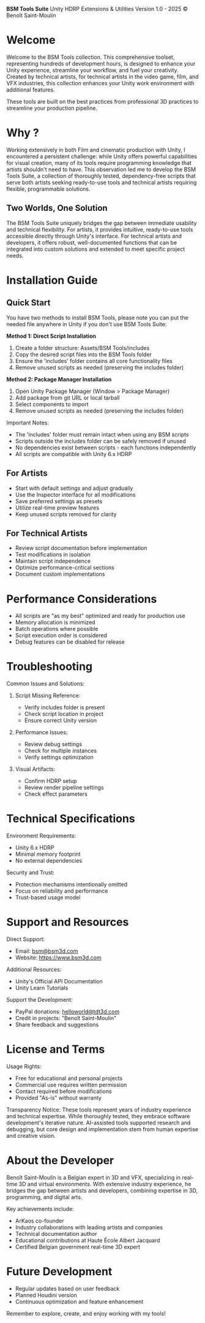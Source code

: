 **BSM Tools Suite**
Unity HDRP Extensions & Utilities
Version 1.0 - 2025
© Benoît Saint-Moulin

Welcome
=======
Welcome to the BSM Tools collection. This comprehensive toolset, representing hundreds of development hours, is designed to enhance your Unity experience, streamline your workflow, and fuel your creativity. Created by technical artists, for technical artists in the video game, film, and VFX industries, this collection enhances your Unity work environment with additional features.

These tools are built on the best practices from professional 3D practices to streamline your production pipeline.

Why ?
=====
Working extensively in both Film and cinematic production with Unity, I encountered a persistent challenge: while Unity offers powerful capabilities for visual creation, many of its tools require programming knowledge that artists shouldn't need to have. This observation led me to develop the BSM Tools Suite, a collection of thoroughly tested, dependency-free scripts that serve both artists seeking ready-to-use tools and technical artists requiring flexible, programmable solutions.

Two Worlds, One Solution
----------------------
The BSM Tools Suite uniquely bridges the gap between immediate usability and technical flexibility. For artists, it provides intuitive, ready-to-use tools accessible directly through Unity's interface. For technical artists and developers, it offers robust, well-documented functions that can be integrated into custom solutions and extended to meet specific project needs.

Installation Guide
================

Quick Start
----------
You have two methods to install BSM Tools, please note you can put the needed file anywhere in Unity if you don't use BSM Tools Suite:

**Method 1: Direct Script Installation**
1. Create a folder structure: Assets/BSM Tools/includes
2. Copy the desired script files into the BSM Tools folder
3. Ensure the 'includes' folder contains all core functionality files
4. Remove unused scripts as needed (preserving the includes folder)

**Method 2: Package Manager Installation**
1. Open Unity Package Manager (Window > Package Manager)
2. Add package from git URL or local tarball
3. Select components to import
4. Remove unused scripts as needed (preserving the includes folder)

Important Notes:
- The 'includes' folder must remain intact when using any BSM scripts
- Scripts outside the includes folder can be safely removed if unused
- No dependencies exist between scripts - each functions independently
- All scripts are compatible with Unity 6.x HDRP

For Artists
---------
- Start with default settings and adjust gradually
- Use the Inspector interface for all modifications
- Save preferred settings as presets
- Utilize real-time preview features
- Keep unused scripts removed for clarity

For Technical Artists
------------------
- Review script documentation before implementation
- Test modifications in isolation
- Maintain script independence
- Optimize performance-critical sections
- Document custom implementations

Performance Considerations
===========================
- All scripts are "as my best" optimized and ready for production use
- Memory allocation is minimized
- Batch operations where possible
- Script execution order is considered
- Debug features can be disabled for release

Troubleshooting
=============
Common Issues and Solutions:
1. Script Missing Reference:
   - Verify includes folder is present
   - Check script location in project
   - Ensure correct Unity version

2. Performance Issues:
   - Review debug settings
   - Check for multiple instances
   - Verify settings optimization

3. Visual Artifacts:
   - Confirm HDRP setup
   - Review render pipeline settings
   - Check effect parameters

Technical Specifications
=====================
Environment Requirements:
- Unity 6.x HDRP
- Minimal memory footprint
- No external dependencies

Security and Trust:
- Protection mechanisms intentionally omitted
- Focus on reliability and performance
- Trust-based usage model

Support and Resources
==================
Direct Support:
- Email: bsm@bsm3d.com
- Website: https://www.bsm3d.com

Additional Resources:
- Unity's Official API Documentation
- Unity Learn Tutorials

Support the Development:
- PayPal donations: helloworld@tdt3d.com
- Credit in projects: "Benoît Saint-Moulin"
- Share feedback and suggestions

License and Terms
===============
Usage Rights:
- Free for educational and personal projects
- Commercial use requires written permission
- Contact required before modifications
- Provided "As-is" without warranty

Transparency Notice:
These tools represent years of industry experience and technical expertise. While thoroughly tested, they embrace software development's iterative nature. AI-assisted tools supported research and debugging, but core design and implementation stem from human expertise and creative vision.

About the Developer
=================
Benoît Saint-Moulin is a Belgian expert in 3D and VFX, specializing in real-time 3D and virtual environments. With extensive industry experience, he bridges the gap between artists and developers, combining expertise in 3D, programming, and digital arts.

Key achievements include:
- ArKaos co-founder
- Industry collaborations with leading artists and companies
- Technical documentation author
- Educational contributions at Haute École Albert Jacquard
- Certified Belgian government real-time 3D expert

Future Development
================
- Regular updates based on user feedback
- Planned Houdini version
- Continuous optimization and feature enhancement

Remember to explore, create, and enjoy working with my tools!
